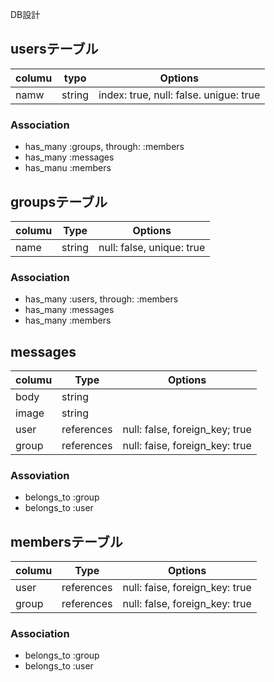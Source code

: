 DB設計

## usersテーブル
|columu|typo|Options|
|------|----|-------|
|namw|string|index: true, null: false. unigue: true

### Association
- has_many :groups, through: :members
- has_many :messages
- has_manu :members

## groupsテーブル
|columu|Type|Options|
|------|----|-------|
|name|string|null: false, unique: true

### Association
- has_many :users, through: :members
- has_many :messages
- has_many :members

## messages
|columu|Type|Options|
|------|----|-------|
|body|string|
|image|string|
|user|references|null: false, foreign_key; true
|group|references|null: faise, foreign_key: true

### Assoviation
- belongs_to :group
- belongs_to :user

## membersテーブル
|columu|Type|Options|
|------|----|-------|
|user|references|null: faise, foreign_key: true
|group|references|null: false, foreign_key: true

### Association
- belongs_to :group
- belongs_to :user



